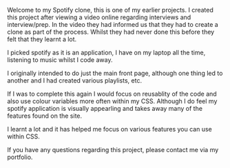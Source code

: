 Welcome to my Spotify clone, this is one of my earlier projects. I created this project after viewing a video online regarding interviews and interview/prep. In the video they had informed us that they had to create a clone as part of the process. Whilst they had never done this before they felt that they learnt a lot.

I picked spotify as it is an application, I have on my laptop all the time, listening to music whilst I code away.

I originally intended to do just the main front page, although one thing led to another and I had created various playlists, etc.

If I was to complete this again I would focus on reusablity of the code and also use colour variables more often within my CSS. Although I do feel my spotify application is visually appearling and takes away many of the features found on the site.

I learnt a lot and it has helped me focus on various features you can use within CSS.

If you have any questions regarding this project, please contact me via my portfolio.

